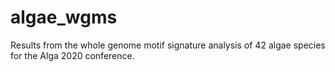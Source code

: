 # algae_wgms
Results from the whole genome motif signature analysis of 42 algae species for the Alga 2020 conference.
